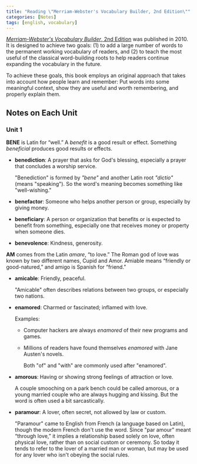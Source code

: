 ```yaml
---
title: "Reading \"Merriam-Webster's Vocabulary Builder, 2nd Edition\""
categories: [Notes]
tags: [english, vocabulary]
---
```


[*Merriam-Webster's Vocabulary Builder*, 2nd Edition](https://www.amazon.com/dp/0877798559) was published in 2010. It is designed to achieve two goals: (1) to add a large number of words to the permanent working vocabulary of readers, and (2) to teach the most useful of the classical word-building roots to help readers continue expanding the vocabulary in the future.

To achieve these goals, this book employs an original approach that takes into account how people learn and remember: Put words into some meaningful context, show they are useful and worth remembering, and properly explain them.

## Notes on Each Unit

### Unit 1

**BENE** is Latin for “well.” A *benefit* is a good result or effect. Something *beneficial* produces good results or effects.

- **benediction**: A prayer that asks for God's blessing, especially a prayer that concludes a worship service.

    "Benediction" is formed by *"bene"* and another Latin root *"dictio"* (means "speaking"). So the word's meaning becomes something like "well-wishing."

- **benefactor**: Someone who helps another person or group, especially by giving money.

- **beneficiary**: A person or organization that benefits or is expected to benefit from something, especially one that receives money or property when someone dies.

- **benevolence**: Kindness, generosity.

**AM** comes from the Latin *amare*, “to love.” The Roman god of love was known by two different names, Cupid and Amor. Amiable means “friendly or good-natured,” and amigo is Spanish for “friend.”

- **amicable**: Friendly, peaceful.

    "Amicable" often describes relations between two groups, or especially two nations.

- **enamored**: Charmed or fascinated; inflamed with love.

    Examples:

  - Computer hackers are always *enamored* of their new programs and games.
  - Millions of readers have found themselves *enamored* with Jane Austen's novels.

    Both "of" and "with" are commonly used after "enamored".

- **amorous**: Having or showing strong feelings of attraction or love.

    A couple smooching on a park bench could be called amorous, or a young married couple who are always hugging and kissing. But the word is often used a bit sarcastically.

- **paramour**: A lover, often secret, not allowed by law or custom.

    "Paramour" came to English from French (a language based on Latin), though the modern French don't use the word. Since "par amour" meant “through love,” it implies a relationship based solely on love, often physical love, rather than on social custom or ceremony. So today it tends to refer to the lover of a married man or woman, but may be used for any lover who isn't obeying the social rules.
